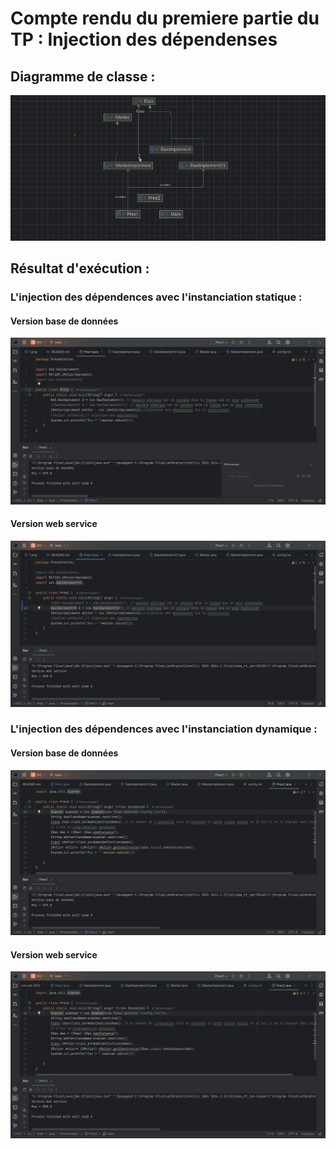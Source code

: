 <h1> Compte rendu du premiere partie du TP : Injection des dépendenses</h1>
<h2> Diagramme de classe : </h2>
<img src="Captures/1.png">
<h2> Résultat d'exécution : </h2>
<h3>L'injection des dépendences avec l'instanciation statique : </h3>
<h4> Version base de données </h4>
<img src="Captures/2.png">
<h4> Version web service </h4>
<img src="Captures/3.png">
<h3>L'injection des dépendences avec l'instanciation dynamique :</h3>
<h4> Version base de données </h4>
<img src="Captures/4.png">
<h4> Version web service </h4>
<img src="Captures/5.png">


